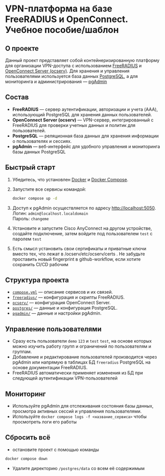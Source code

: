 # VPN-платформа на базе FreeRADIUS и OpenConnect. Учебное пособие/шаблон

## О проекте

Данный проект представляет собой контейнеризированную платформу для организации VPN-доступа с использованием [FreeRADIUS](freeradius/) и [OpenConnect Server (ocserv)](ocserv/). Для хранения и управления пользователями используется база данных [PostgreSQL](postgres/), а для мониторинга и администрирования — [pgAdmin](pgadmin/)

## Состав

- **FreeRADIUS** — сервер аутентификации, авторизации и учета (AAA), использующий PostgreSQL для хранения данных пользователей.
- **OpenConnect Server (ocserv)** — VPN-сервер, интегрированный с FreeRADIUS для проверки учетных данных и политик для пользователей.
- **PostgreSQL** — реляционная база данных для хранения информации о пользователях и сессиях.
- **pgAdmin** — веб-интерфейс для удобного управления и мониторинга базы данных PostgreSQL

## Быстрый старт

1. Убедитесь, что установлен [Docker](https://www.docker.com/) и [Docker Compose](https://docs.docker.com/compose/).
2. Запустите все сервисы командой:

   ```sh
   docker compose up -d
   ```

3. Доступ к pgAdmin осуществляется по адресу [http://localhost:5050](http://localhost:5050).  
   Логин: `admin@localhost.localdomain`  
   Пароль: `changeme`

4. Установите и запустите Cisco AnyConnect на другом устройстве, создайте подключение, затем войдите под пользователем `test` с паролем `test`

5. Есть смысл установить свои сертификаты и приватные ключи вместо тех, что лежат в /ocserv/etc/ocserv/certs . Не забудьте проставить новый fingerprint в github-workflow, если хотите сохранить CI/CD рабочим

## Структура проекта

- [`compose.yml`](compose.yml) — описание сервисов и их связей.
- [`freeradius/`](freeradius/) — конфигурация и скрипты FreeRADIUS.
- [`ocserv/`](ocserv/) — конфигурация OpenConnect Server.
- [`postgres/`](postgres/) — данные и конфигурация PostgreSQL.
- [`pgadmin/`](pgadmin/) — данные и настройки pgAdmin.

## Управление пользователями

- Сразу есть пользователи `demo` `123` и `test` `test`, на основе которых можно изучить работу групп и ограничений по пользователям и группам.
- Добавление и редактирование пользователей производится через pgAdmin или напрямую в таблицах БД `freeradius` PostgreSQL на основе документации FreeRADIUS.
- FreeRADIUS автоматически применяет изменения из БД при следующей аутентификации VPN-пользователей

## Мониторинг

- Используйте pgAdmin для отслеживания состояния базы данных, просмотра активных сессий и управления пользователями.
- Используйте `docker compose logs -f <название_сервиса>` чтобы просмотреть логи его работы

## Сбросить всё

- остановите проект с помощью команды
```sh
docker compose down
```
- Удалите директорию `/postgres/data` со всем её содержимым
